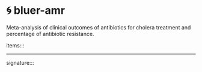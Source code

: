 # 🌀 bluer-amr

Meta-analysis of clinical outcomes of antibiotics for cholera treatment and percentage of antibiotic resistance.

items:::

---

signature:::